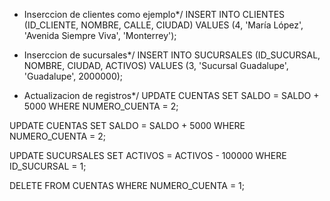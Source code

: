 - Inserccion de clientes como ejemplo*/
INSERT INTO CLIENTES (ID_CLIENTE, NOMBRE, CALLE, CIUDAD)
VALUES (4, 'María López', 'Avenida Siempre Viva', 'Monterrey');

- Inserccion de sucursales*/
INSERT INTO SUCURSALES (ID_SUCURSAL, NOMBRE, CIUDAD, ACTIVOS)
VALUES (3, 'Sucursal Guadalupe', 'Guadalupe', 2000000);

- Actualizacion de registros*/
UPDATE CUENTAS
SET SALDO = SALDO + 5000
WHERE NUMERO_CUENTA = 2;

UPDATE CUENTAS
SET SALDO = SALDO + 5000
WHERE NUMERO_CUENTA = 2;

UPDATE SUCURSALES
SET ACTIVOS = ACTIVOS - 100000
WHERE ID_SUCURSAL = 1;

DELETE FROM CUENTAS
WHERE NUMERO_CUENTA = 1;
